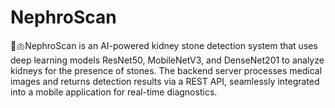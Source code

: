 # NephroScan
🫘🫁NephroScan is an AI-powered kidney stone detection system that uses deep learning models  ResNet50, MobileNetV3, and DenseNet201 to analyze kidneys for the presence of stones. The backend server processes medical images and returns detection results via a REST API, seamlessly integrated into a mobile application for real-time diagnostics. 
